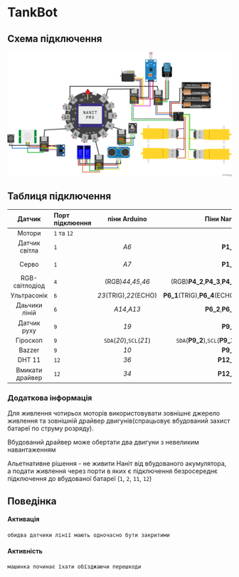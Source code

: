 # TankBot


<!-- 2 rgb
сервомотор
датчик руху
датчик лінії
ультрасонік
двигун ПС
датчик газу
датчик температури
гіроскоп та акселеметр
фоторезистор -->
Схема підключення
-------------------------

![Базова схема підключення](circuit.png)

Таблиця підключення
--------------------------------------------------------------------------------------
|Датчик        |Порт підклюення|піни Arduino   |Піни **Nanit**     |Примітка         |
|:----:        |:--------------|:-------------:|------------------:|-                |
|Мотори        |`1` та `12`    |               |                   |                 |
|Датчик світла |`1`            |_A6_           |__P1_2__           |Аналоговий сигнал|
|Серво         |`1`            |_A7_           |__P1_1__           |Цифровий вихід   |
|RGB-світлодіод|`4`            |(RGB)_44_,_45_,_46_|(RGB)__P4_2__,__P4_3__,__P4_4__|ШИМ|
|Ультрасонік   |`6`            |_23_(TRIG),_22_(ECHO)|__P6_1__(TRIG),__P6_4__(ECHO)| |
|Даьчики ліній |`6`            |_A14_,_A13_    |__P6_2__,__P6_3__  |                 |
|Датчик руху   |`9`            |_19_           |__P9_3__           |Переривання      |
|Гіроскоп      |`9`            |`SDA`(_20_),`SСL`(_21_)|`SDA`(__P9_2__),`SСL`(__P9_1__)||
|Bazzer        |`9`            |_10_           |__P9_4__           |                 |
|DHT 11        |`12`           |_36_           |__P12_1__          |                 |
|Вмикати драйвер|`12`          |_34_           |__P12_2__          |                 |

### Додаткова інформація
Для живлення чотирьох моторів використовувати зовнішнє джерело живлення та зовнішній драйвер двигунів(спрацьовує вбудований захист батареї по струму розряду). 

Вбудований драйвер може обертати два двигуни з невеликим навантаженням

Альетнативне рішення - не живити Наніт від вбудованого акумулятора, а подати живлення через порти в яких є підключення безросереднє підключення до вбудованої батареї (`1`, `2`, `11`, `12`)

Поведінка
---------

#### Активація

    обидва датчики лінії мають одночасно бути закритими

#### Активність

    машинка починає їхати обїзджаючи перешкоди
